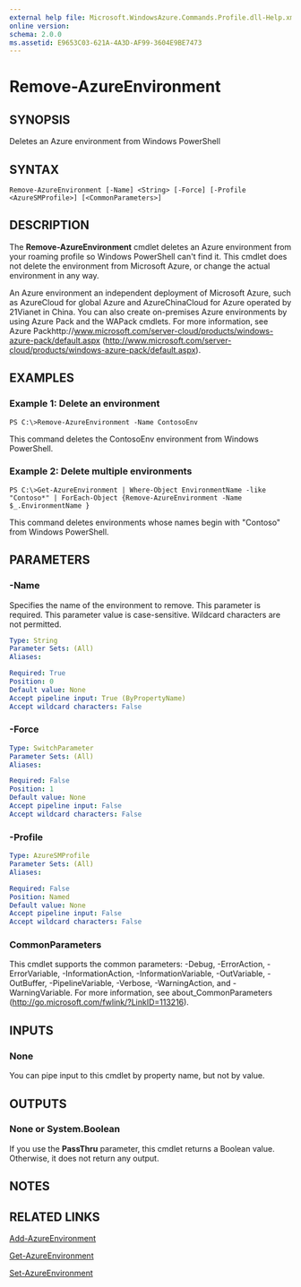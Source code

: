 ```yaml
---
external help file: Microsoft.WindowsAzure.Commands.Profile.dll-Help.xml
online version: 
schema: 2.0.0
ms.assetid: E9653C03-621A-4A3D-AF99-3604E9BE7473
---
```


# Remove-AzureEnvironment

## SYNOPSIS
Deletes an Azure environment from Windows PowerShell

## SYNTAX

```
Remove-AzureEnvironment [-Name] <String> [-Force] [-Profile <AzureSMProfile>] [<CommonParameters>]
```

## DESCRIPTION
The **Remove-AzureEnvironment** cmdlet deletes an Azure environment from your roaming profile so Windows PowerShell can't find it.
This cmdlet does not delete the environment from Microsoft Azure, or change the actual environment in any way.

An Azure environment an independent deployment of Microsoft Azure, such as AzureCloud for global Azure and AzureChinaCloud for Azure operated by 21Vianet in China.
You can also create on-premises Azure environments by using Azure Pack and the WAPack cmdlets.
For more information, see Azure Packhttp://www.microsoft.com/server-cloud/products/windows-azure-pack/default.aspx (http://www.microsoft.com/server-cloud/products/windows-azure-pack/default.aspx).

## EXAMPLES

### Example 1: Delete an environment
```
PS C:\>Remove-AzureEnvironment -Name ContosoEnv
```

This command deletes the ContosoEnv environment from Windows PowerShell.

### Example 2: Delete multiple environments
```
PS C:\>Get-AzureEnvironment | Where-Object EnvironmentName -like "Contoso*" | ForEach-Object {Remove-AzureEnvironment -Name $_.EnvironmentName }
```

This command deletes environments whose names begin with "Contoso" from Windows PowerShell.

## PARAMETERS

### -Name
Specifies the name of the environment to remove.
This parameter is required.
This parameter value is case-sensitive.
Wildcard characters are not permitted.

```yaml
Type: String
Parameter Sets: (All)
Aliases: 

Required: True
Position: 0
Default value: None
Accept pipeline input: True (ByPropertyName)
Accept wildcard characters: False
```

### -Force

```yaml
Type: SwitchParameter
Parameter Sets: (All)
Aliases: 

Required: False
Position: 1
Default value: None
Accept pipeline input: False
Accept wildcard characters: False
```

### -Profile

```yaml
Type: AzureSMProfile
Parameter Sets: (All)
Aliases: 

Required: False
Position: Named
Default value: None
Accept pipeline input: False
Accept wildcard characters: False
```

### CommonParameters
This cmdlet supports the common parameters: -Debug, -ErrorAction, -ErrorVariable, -InformationAction, -InformationVariable, -OutVariable, -OutBuffer, -PipelineVariable, -Verbose, -WarningAction, and -WarningVariable. For more information, see about_CommonParameters (http://go.microsoft.com/fwlink/?LinkID=113216).

## INPUTS

### None
You can pipe input to this cmdlet by property name, but not by value.

## OUTPUTS

### None or System.Boolean
If you use the **PassThru** parameter, this cmdlet returns a Boolean value.
Otherwise, it does not return any output.

## NOTES

## RELATED LINKS

[Add-AzureEnvironment](./Add-AzureEnvironment.md)

[Get-AzureEnvironment](./Get-AzureEnvironment.md)

[Set-AzureEnvironment](./Set-AzureEnvironment.md)


